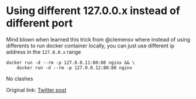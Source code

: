# Using different 127.0.0.x instead of different port

Mind blown when learned this trick from @clemensv where instead of using differents to run docker container locally, you can just use different ip address in the `127.0.0.x` range

```
docker run -d --rm -p 127.0.0.11:80:80 nginx && \
    docker run -d --rm -p 127.0.0.12:80:80 nginx
```

No clashes

Original link: [Twitter post](https://twitter.com/clemensv/status/1244589698674286594)
